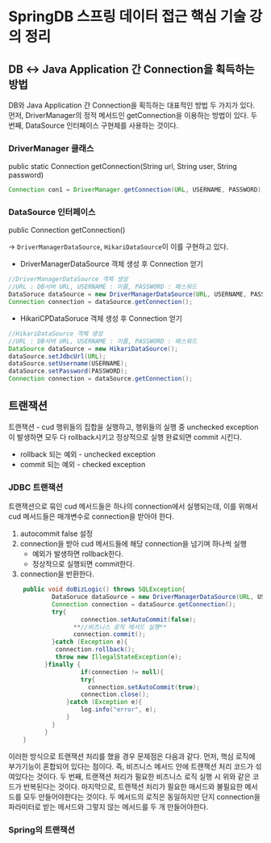 # SpringDB 스프링 데이터 접근 핵심 기술 강의 정리

## DB ↔ Java Application 간 Connection을 획득하는 방법

DB와 Java Application 간 Connection을 획득하는 대표적인 방법 두 가지가 있다. 먼저, DriverManager의 정적 메서드인 getConnection을 이용하는 방법이 있다. 두 번째, DataSource 인터페이스 구현체를 사용하는 것이다. 

### DriverManager 클래스
public static Connection getConnection(String url, String user, String password)

```java
Connection con1 = DriverManager.getConnection(URL, USERNAME, PASSWORD);
```

### DataSource 인터페이스

public Connection getConnection()

→ `DriverManagerDataSource`, `HikariDataSource`이 이를 구현하고 있다.

- DriverManagerDataSource 객체 생성 후 Connection 얻기

```java
//DriverManagerDataSource 객체 생성
//URL : DB서버 URL, USERNAME : 이름, PASSWORD : 패스워드
DataSoruce dataSource = new DriverManagerDataSource(URL, USERNAME, PASSWORD);
Connection connection = dataSource.getConnection();
```

- HikariCPDataSoruce 객체 생성 후 Connection 얻기

```java
//HikariDataSource 객체 생성
//URL : DB서버 URL, USERNAME : 이름, PASSWORD : 패스워드
DataSource dataSource = new HikariDataSource();
dataSource.setJdbcUrl(URL);
dataSource.setUsername(USERNAME);
dataSource.setPassword(PASSWORD);
Connection connection = dataSource.getConnection();
```

## 트랜잭션

트랜잭션 - cud 행위들의 집합을 실행하고, 행위들의 실행 중 unchecked exception이 발생하면 모두 다 rollback시키고 정상적으로 실행 완료되면 commit 시킨다.

- rollback 되는 예외 - unchecked exception
- commit 되는 예외 - checked exception

### JDBC 트랜잭션

트랜잭션으로 묶인 cud 메서드들은 하나의 connection에서 실행되는데, 이를 위해서 cud 메서드들은 매개변수로 connection을 받아야 한다. 

1. autocommit false 설정
2. connection을 받아 cud 메서드들에 해당 connection을 넘기며 하나씩 실행
    - 예외가 발생하면 rollback한다.
    - 정상적으로 실행되면 commit한다.
3. connection을 반환한다.

```java
	public void doBizLogic() throws SQLException{
			DataSoruce dataSource = new DriverManagerDataSource(URL, USERNAME, PASSWORD);
			Connection connection = dataSource.getConnection();
			try{
					connection.setAutoCommit(false);
				  **//비즈니스 로직 메서드 실행**
				  connection.commit();
			}catch (Exception e){
		     connection.rollback();
		     throw new IllegalStateException(e);
		  }finally {
					if(connection != null){
			        try{
		              connection.setAutoCommit(true);
	                connection.close();
	            }catch (Exception e){
	                log.info("error", e);
	            }
	        }
		  }
	}

```

이러한 방식으로 트랜잭션 처리를 했을 경우 문제점은 다음과 같다. 먼저, 핵심 로직에 부가기능이 혼합되어 있다는 점이다. 즉, 비즈니스 메서드 안에 트랜잭션 처리 코드가 섞여있다는 것이다. 두 번째, 트랜잭션 처리가 필요한 비즈니스 로직 실행 시 위와 같은 코드가 반복된다는 것이다. 마지막으로, 트랜잭션 처리가 필요한 매서드와 불필요한 메서드를 모두 만들어야한다는 것이다. 두 메서드의 로직은 동일하지만 단지 connection을 파라미터로 받는 메서드와 그렇지 않는 메서드를 두 개 만들어야한다.

### Spring의 트랜잭션
